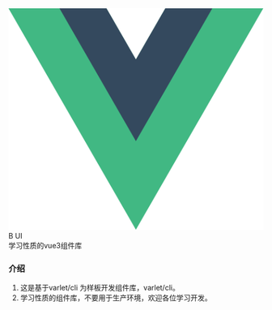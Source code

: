 <div class="varlet-introduce">
  <div class="varlet-introduce__row">
    <img class="varlet-introduce__image" src="../public/logo.svg" />
    <div class="varlet-introduce__name">B UI</div>  
  </div>
  <div class="varlet-introduce__des">学习性质的vue3组件库</div>
</div>

### 介绍

1. 这是基于varlet/cli 为样板开发组件库，varlet/cli。
2. 学习性质的组件库，不要用于生产环境，欢迎各位学习开发。